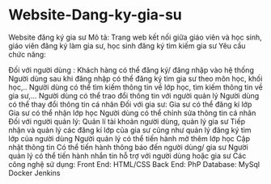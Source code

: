 # Website-Dang-ky-gia-su

Website đăng ký gia sư 
Mô tả: Trang web kết nối giữa giáo viên và học sinh, giáo viên đăng ký làm gia sư, học sinh đăng ký tìm kiếm gia sư Yêu cầu chức năng:

Đối với người dùng :
Khách hàng có thể đăng ký/ đăng nhập vào hệ thống
Người dùng sau khi đăng nhập có thể đăng ký tìm gia sư theo môn học, khối học,..
Người dùng có thể tìm kiếm thông tin về lớp học, tìm kiếm thông tin về gia sư,…
Người dùng có thể trao đổi thông tin với người quản lý
Người dùng có thể thay đổi thông tin cá nhân
Đối với gia sư:
Gia sư có thể đăng kí lớp
Gia sư có thể nhận lớp học
Người dùng có thể chỉnh sửa thông tin cá nhân
Đối với người quản lý:
Quản lí tài khoản người dùng, quản lý gia sư
Tiếp nhận và quản lý các đăng kí lớp của gia sư cũng như quản lý đăng ký tìm lớp của người dùng
Người quản lý có thể tiến hành mở thêm lớp học
Cập nhật thông tin
Có thể tiến hành thông báo đến người dùng/ gia sư
Người quản lý có thể tiến hành nhắn tin hỗ trợ với người dùng hoặc gia sư Các công nghệ sử dụng: Front End: HTML/CSS Back End: PhP Database: MySql Docker Jenkins